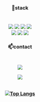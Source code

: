 <div align="center">
<h3>📖stack<h3><br>

<!--
- 🔭 I’m currently working on ...
- 🌱 I’m currently learning ...
- 👯 I’m looking to collaborate on ...
- 🤔 I’m looking for help with ...
- 💬 Ask me about ...
- 📫 How to reach me: ...
- 😄 Pronouns: ...
- ⚡ Fun fact: ...
-->
<img src="https://img.shields.io/badge/HTML-E34F26?style=flat-square&logo=HTML5&logoColor=white">
<img src="https://img.shields.io/badge/css-1572B6?style=flat-square&logo=css3&logoColor=white">
<img src="https://img.shields.io/badge/Javascript-F7DF1E?style=flat-square&logo=Javascript&logoColor=white">
<img src="https://img.shields.io/badge/react-61DAFB?style=flat-square&logo=react&logoColor=black"><br>
<img src="https://img.shields.io/badge/mysql-4479A1?style=flat-square&logo=mysql&logoColor=white">
<img src="https://img.shields.io/badge/Java-007396?style=flat-square&logo=Java&logoColor=white">
<img src="https://img.shields.io/badge/node.js-339933?style=flat-square&logo=Node.js&logoColor=white"> 

  
<h3>📫contact<h3><br>
<a href="https://gogimandu.notion.site/e422c0cf1b504859960e1dae7df2aeb0"><img src="https://img.shields.io/badge/Notion-000000?style=flat-square&logo=Notion&logoColor=white"/></a>
  
  <img src="https://github-readme-stats.vercel.app/api?username=jeong-hyuk&show_icons=true"><br><br>
  
  [![Top Langs](https://github-readme-stats-git-masterrstaa-rickstaa.vercel.app/api/top-langs/?username=jeong-hyuk)](https://github.com/anuraghazra/github-readme-stats)
<div/>
